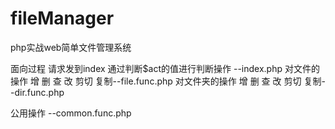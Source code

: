 # fileManager
php实战web简单文件管理系统

面向过程
请求发到index 通过判断$act的值进行判断操作 --index.php
对文件的操作 增 删 查 改 剪切 复制--file.func.php
对文件夹的操作 增 删 查 改 剪切 复制--dir.func.php

公用操作 --common.func.php
